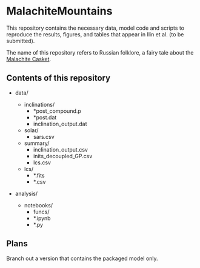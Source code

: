 # MalachiteMountains

This repository contains the necessary data, model code and scripts to reproduce the results, figures, and tables that appear in Ilin et al. (to be submitted).

The name of this repository refers to Russian folklore, a fairy tale about the [Malachite Casket](https://en.wikipedia.org/wiki/The_Malachite_Casket_(fairy_tale)).

## Contents of this repository

- data/
  - inclinations/
    - *post_compound.p
    - *post.dat
    - inclination_output.dat
  - solar/
    - sars.csv
  - summary/
    - inclination_output.csv
    - inits_decoupled_GP.csv
    - lcs.csv
  - lcs/
    - *.fits
    - *.csv

- analysis/
  - notebooks/
    - funcs/
    - *.ipynb
    - *.py
    
## Plans

Branch out a version that contains the packaged model only.
